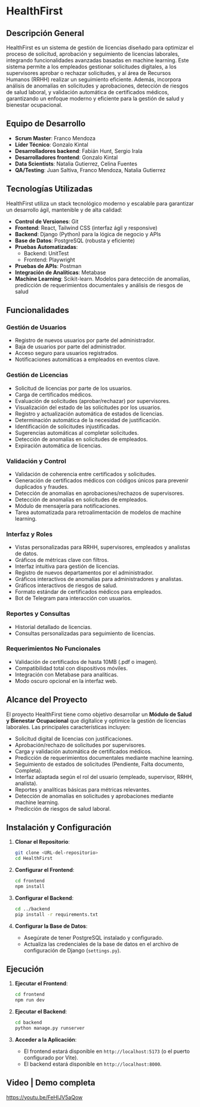 # HealthFirst

## Descripción General

HealthFirst es un sistema de gestión de licencias diseñado para optimizar el proceso de solicitud, aprobación y seguimiento de licencias laborales, integrando funcionalidades avanzadas basadas en machine learning. Este sistema permite a los empleados gestionar solicitudes digitales, a los supervisores aprobar o rechazar solicitudes, y al área de Recursos Humanos (RRHH) realizar un seguimiento eficiente. Además, incorpora análisis de anomalías en solicitudes y aprobaciones, detección de riesgos de salud laboral, y validación automática de certificados médicos, garantizando un enfoque moderno y eficiente para la gestión de salud y bienestar ocupacional.

## Equipo de Desarrollo

- **Scrum Master**: Franco Mendoza
- **Líder Técnico**: Gonzalo Kintal
- **Desarrolladores backend**: Fabián Hunt, Sergio Irala
- **Desarrolladores frontend**: Gonzalo Kintal
- **Data Scientists**: Natalia Gutierrez, Celina Fuentes
- **QA/Testing**: Juan Saltiva, Franco Mendoza, Natalia Gutierrez

## Tecnologías Utilizadas

HealthFirst utiliza un stack tecnológico moderno y escalable para garantizar un desarrollo ágil, mantenible y de alta calidad:

- **Control de Versiones**: Git
- **Frontend**: React, Tailwind CSS (interfaz ágil y responsive)
- **Backend**: Django (Python) para la lógica de negocio y APIs
- **Base de Datos**: PostgreSQL (robusta y eficiente)
- **Pruebas Automatizadas**:
  - Backend: UnitTest
  - Frontend: Playwright
- **Pruebas de APIs**: Postman
- **Integración de Analíticas**: Metabase
- **Machine Learning**: Scikit-learn. Modelos para detección de anomalías, predicción de requerimientos documentales y análisis de riesgos de salud

## Funcionalidades

### Gestión de Usuarios

- Registro de nuevos usuarios por parte del administrador.
- Baja de usuarios por parte del administrador.
- Acceso seguro para usuarios registrados.
- Notificaciones automáticas a empleados en eventos clave.

### Gestión de Licencias

- Solicitud de licencias por parte de los usuarios.
- Carga de certificados médicos.
- Evaluación de solicitudes (aprobar/rechazar) por supervisores.
- Visualización del estado de las solicitudes por los usuarios.
- Registro y actualización automática de estados de licencias.
- Determinación automática de la necesidad de justificación.
- Identificación de solicitudes injustificadas.
- Sugerencias automáticas al completar solicitudes.
- Detección de anomalías en solicitudes de empleados.
- Expiración automática de licencias.

### Validación y Control

- Validación de coherencia entre certificados y solicitudes.
- Generación de certificados médicos con códigos únicos para prevenir duplicados y fraudes.
- Detección de anomalías en aprobaciones/rechazos de supervisores.
- Detección de anomalías en solicitudes de empleados.
- Módulo de mensajería para notificaciones.
- Tarea automatizada para retroalimentación de modelos de machine learning.

### Interfaz y Roles

- Vistas personalizadas para RRHH, supervisores, empleados y analistas de datos.
- Gráficos de métricas clave con filtros.
- Interfaz intuitiva para gestión de licencias.
- Registro de nuevos departamentos por el administrador.
- Gráficos interactivos de anomalías para administradores y analistas.
- Gráficos interactivos de riesgos de salud.
- Formato estándar de certificados médicos para empleados.
- Bot de Telegram para interacción con usuarios.

### Reportes y Consultas

- Historial detallado de licencias.
- Consultas personalizadas para seguimiento de licencias.

### Requerimientos No Funcionales

- Validación de certificados de hasta 10MB (.pdf o imagen).
- Compatibilidad total con dispositivos móviles.
- Integración con Metabase para analíticas.
- Modo oscuro opcional en la interfaz web.

## Alcance del Proyecto

El proyecto HealthFirst tiene como objetivo desarrollar un **Módulo de Salud y Bienestar Ocupacional** que digitalice y optimice la gestión de licencias laborales. Las principales características incluyen:

- Solicitud digital de licencias con justificaciones.
- Aprobación/rechazo de solicitudes por supervisores.
- Carga y validación automática de certificados médicos.
- Predicción de requerimientos documentales mediante machine learning.
- Seguimiento de estados de solicitudes (Pendiente, Falta documento, Completa).
- Interfaz adaptada según el rol del usuario (empleado, supervisor, RRHH, analista).
- Reportes y analíticas básicas para métricas relevantes.
- Detección de anomalías en solicitudes y aprobaciones mediante machine learning.
- Predicción de riesgos de salud laboral.

## Instalación y Configuración

1. **Clonar el Repositorio**:

   ```bash
   git clone <URL-del-repositorio>
   cd HealthFirst
   ```

2. **Configurar el Frontend**:

   ```bash
   cd frontend
   npm install
   ```

3. **Configurar el Backend**:

   ```bash
   cd ../backend
   pip install -r requirements.txt
   ```

4. **Configurar la Base de Datos**:

   - Asegúrate de tener PostgreSQL instalado y configurado.
   - Actualiza las credenciales de la base de datos en el archivo de configuración de Django (`settings.py`).

## Ejecución

1. **Ejecutar el Frontend**:

   ```bash
   cd frontend
   npm run dev
   ```

2. **Ejecutar el Backend**:

   ```bash
   cd backend
   python manage.py runserver
   ```

3. **Acceder a la Aplicación**:

   - El frontend estará disponible en `http://localhost:5173` (o el puerto configurado por Vite).
   - El backend estará disponible en `http://localhost:8000`.


## Video | Demo completa
https://youtu.be/FeHlJV5aQow
